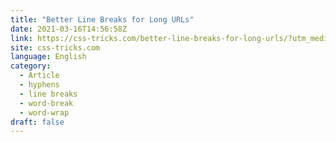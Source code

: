 ```yaml
---
title: "Better Line Breaks for Long URLs"
date: 2021-03-16T14:56:58Z
link: https://css-tricks.com/better-line-breaks-for-long-urls/?utm_medium=RSS&utm_source=news.12bit.vn
site: css-tricks.com
language: English
category:
  - Article
  - hyphens
  - line breaks
  - word-break
  - word-wrap
draft: false
---
```

